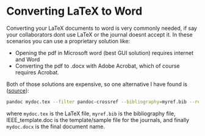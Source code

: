 # Converting LaTeX to Word

Converting your LaTeX documents to word is very commonly needed, if say your collaborators dont use LaTeX or the journal doesnt accept it.
In these scenarios you can use a proprietary solution like:
- Opening the pdf in Microsoft word (best GUI solution) requires internet and Word
- Converting the pdf to .docx with Adobe Acrobat, which of course requires Acrobat.

Both of those solutions are expensive, so one alternative I have found is ([source][]):

```bash
pandoc mydoc.tex --filter pandoc-crossref --bibliography=myref.bib --reference-docx=IEEE_template.doc -o mydoc.docx
```

where `mydoc.tex` is the LaTeX file, `myref.bib` is the bibliography file, IEEE_template.doc is the template/sample file for the journals, and finally `mydoc.docx` is the final document name.

[source]: https://medium.com/@zhelinchen91/how-to-convert-from-latex-to-ms-word-with-pandoc-f2045a762293 "LaTeX to Word"

